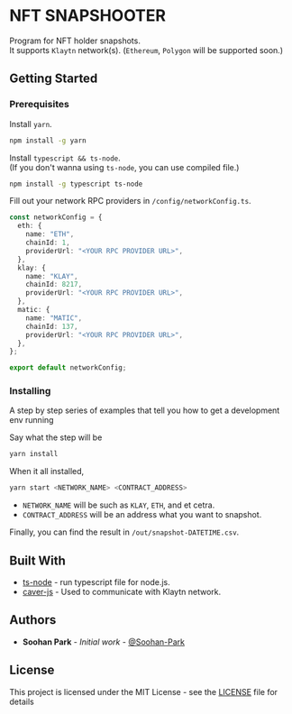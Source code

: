 # NFT SNAPSHOOTER

Program for NFT holder snapshots.  
It supports `Klaytn` network(s). (`Ethereum`, `Polygon` will be supported soon.)

## Getting Started

### Prerequisites

Install `yarn`.

```bash
npm install -g yarn
```

Install `typescript && ts-node`.  
(If you don't wanna using `ts-node`, you can use compiled file.)

```bash
npm install -g typescript ts-node
```

Fill out your network RPC providers in `/config/networkConfig.ts`.

```typescript
const networkConfig = {
  eth: {
    name: "ETH",
    chainId: 1,
    providerUrl: "<YOUR RPC PROVIDER URL>",
  },
  klay: {
    name: "KLAY",
    chainId: 8217,
    providerUrl: "<YOUR RPC PROVIDER URL>",
  },
  matic: {
    name: "MATIC",
    chainId: 137,
    providerUrl: "<YOUR RPC PROVIDER URL>",
  },
};

export default networkConfig;
```

### Installing

A step by step series of examples that tell you how to get a development env running

Say what the step will be

```bash
yarn install
```

When it all installed,

```bash
yarn start <NETWORK_NAME> <CONTRACT_ADDRESS>
```

- `NETWORK_NAME` will be such as `KLAY`, `ETH`, and et cetra.
- `CONTRACT_ADDRESS` will be an address what you want to snapshot.

Finally, you can find the result in `/out/snapshot-DATETIME.csv`.

<!-- ## Running the tests

Explain how to run the automated tests for this system

### Break down into end to end tests

Explain what these tests test and why

```
Give an example
```

### And coding style tests

Explain what these tests test and why

```
Give an example
``` -->

<!-- ## Deployment

Add additional notes about how to deploy this on a live system -->

## Built With

- [ts-node](https://github.com/TypeStrong/ts-node) - run typescript file for node.js.
- [caver-js](https://github.com/klaytn/caver-js) - Used to communicate with Klaytn network.

<!-- ## Contributing

Please read [CONTRIBUTING.md](https://gist.github.com/PurpleBooth/b24679402957c63ec426) for details on our code of conduct, and the process for submitting pull requests to us. -->

<!-- ## Versioning

We use [SemVer](http://semver.org/) for versioning. For the versions available, see the [tags on this repository](https://github.com/your/project/tags). -->

## Authors

- **Soohan Park** - _Initial work_ - [@Soohan-Park](https://github.com/Soohan-Park)

<!-- See also the list of [contributors](https://github.com/your/project/contributors) who participated in this project. -->

## License

This project is licensed under the MIT License - see the [LICENSE](LICENSE) file for details

<!-- ## Acknowledgments

- Hat tip to anyone whose code was used
- Inspiration
- etc -->
